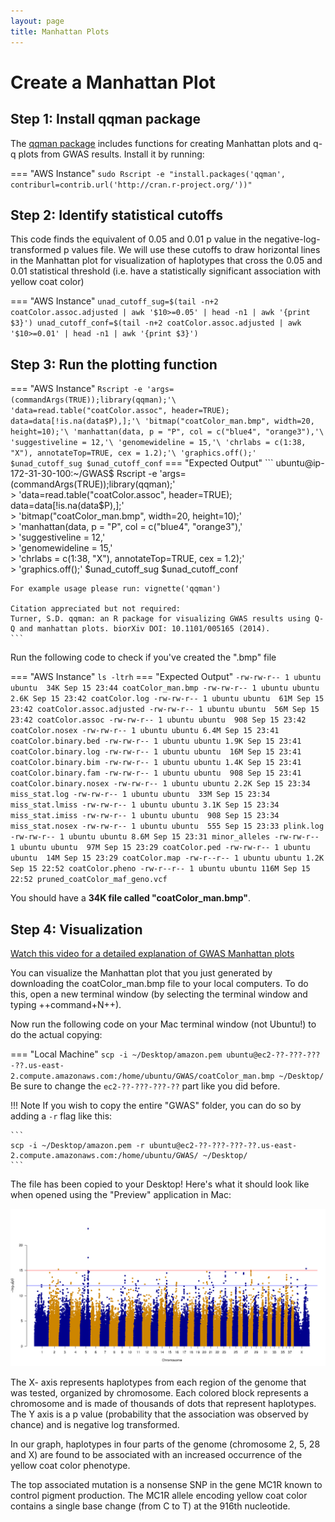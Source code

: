 ```yaml
---
layout: page
title: Manhattan Plots
---
```


Create a Manhattan Plot
=========================

## Step 1: Install qqman package

The [qqman package](https://cran.r-project.org/web/packages/qqman/vignettes/qqman.html) includes functions for creating Manhattan plots and q-q plots from GWAS results. Install it by running:

=== "AWS Instance"
    ```
    sudo Rscript -e "install.packages('qqman', contriburl=contrib.url('http://cran.r-project.org/'))"
    ```

## Step 2: Identify statistical cutoffs

This code finds the equivalent of 0.05 and 0.01 p value in the negative-log-transformed p values file. We will use these cutoffs to draw horizontal lines in the Manhattan plot for visualization of haplotypes that cross the 0.05 and 0.01 statistical threshold (i.e. have a statistically significant association with yellow coat color)

=== "AWS Instance"
    ```
    unad_cutoff_sug=$(tail -n+2 coatColor.assoc.adjusted | awk '$10>=0.05' | head -n1 | awk '{print $3}')
    unad_cutoff_conf=$(tail -n+2 coatColor.assoc.adjusted | awk '$10>=0.01' | head -n1 | awk '{print $3}')
    ```

## Step 3: Run the plotting function

=== "AWS Instance"
    ```
    Rscript -e 'args=(commandArgs(TRUE));library(qqman);'\
    'data=read.table("coatColor.assoc", header=TRUE); data=data[!is.na(data$P),];'\
    'bitmap("coatColor_man.bmp", width=20, height=10);'\
    'manhattan(data, p = "P", col = c("blue4", "orange3"),'\
    'suggestiveline = 12,'\
    'genomewideline = 15,'\
    'chrlabs = c(1:38, "X"), annotateTop=TRUE, cex = 1.2);'\
    'graphics.off();' $unad_cutoff_sug $unad_cutoff_conf
    ```
=== "Expected Output"
    ```
    ubuntu@ip-172-31-30-100:~/GWAS$ Rscript -e 'args=(commandArgs(TRUE));library(qqman);'\
    > 'data=read.table("coatColor.assoc", header=TRUE); data=data[!is.na(data$P),];'\
    > 'bitmap("coatColor_man.bmp", width=20, height=10);'\
    > 'manhattan(data, p = "P", col = c("blue4", "orange3"),'\
    > 'suggestiveline = 12,'\
    > 'genomewideline = 15,'\
    > 'chrlabs = c(1:38, "X"), annotateTop=TRUE, cex = 1.2);'\
    > 'graphics.off();' $unad_cutoff_sug $unad_cutoff_conf

    For example usage please run: vignette('qqman')

    Citation appreciated but not required:
    Turner, S.D. qqman: an R package for visualizing GWAS results using Q-Q and manhattan plots. biorXiv DOI: 10.1101/005165 (2014).
    ```

Run the following code to check if you've created the ".bmp" file

=== "AWS Instance"
    ```
    ls -ltrh
    ```
=== "Expected Output"
    ```
    -rw-rw-r-- 1 ubuntu ubuntu  34K Sep 15 23:44 coatColor_man.bmp
    -rw-rw-r-- 1 ubuntu ubuntu 2.6K Sep 15 23:42 coatColor.log
    -rw-rw-r-- 1 ubuntu ubuntu  61M Sep 15 23:42 coatColor.assoc.adjusted
    -rw-rw-r-- 1 ubuntu ubuntu  56M Sep 15 23:42 coatColor.assoc
    -rw-rw-r-- 1 ubuntu ubuntu  908 Sep 15 23:42 coatColor.nosex
    -rw-rw-r-- 1 ubuntu ubuntu 6.4M Sep 15 23:41 coatColor.binary.bed
    -rw-rw-r-- 1 ubuntu ubuntu 1.9K Sep 15 23:41 coatColor.binary.log
    -rw-rw-r-- 1 ubuntu ubuntu  16M Sep 15 23:41 coatColor.binary.bim
    -rw-rw-r-- 1 ubuntu ubuntu 1.4K Sep 15 23:41 coatColor.binary.fam
    -rw-rw-r-- 1 ubuntu ubuntu  908 Sep 15 23:41 coatColor.binary.nosex
    -rw-rw-r-- 1 ubuntu ubuntu 2.2K Sep 15 23:34 miss_stat.log
    -rw-rw-r-- 1 ubuntu ubuntu  33M Sep 15 23:34 miss_stat.lmiss
    -rw-rw-r-- 1 ubuntu ubuntu 3.1K Sep 15 23:34 miss_stat.imiss
    -rw-rw-r-- 1 ubuntu ubuntu  908 Sep 15 23:34 miss_stat.nosex
    -rw-rw-r-- 1 ubuntu ubuntu  555 Sep 15 23:33 plink.log
    -rw-rw-r-- 1 ubuntu ubuntu 8.6M Sep 15 23:31 minor_alleles
    -rw-rw-r-- 1 ubuntu ubuntu  97M Sep 15 23:29 coatColor.ped
    -rw-rw-r-- 1 ubuntu ubuntu  14M Sep 15 23:29 coatColor.map
    -rw-r--r-- 1 ubuntu ubuntu 1.2K Sep 15 22:52 coatColor.pheno
    -rw-r--r-- 1 ubuntu ubuntu 116M Sep 15 22:52 pruned_coatColor_maf_geno.vcf
    ```

You should have a **34K file called "coatColor_man.bmp"**.


## Step 4: Visualization

[Watch this video for a detailed explanation of GWAS Manhattan plots](https://www.google.com/search?q=how+to+read+a+manhattan+plot&oq=how+to+read+a+manhattan+plot&aqs=chrome..69i57.7911j0j4&sourceid=chrome&ie=UTF-8#kpvalbx=_tXIPX9mmFsmT0PEP64-OkAk26)

You can visualize the Manhattan plot that you just generated by downloading the coatColor_man.bmp file to your local computers. To do this, open a new terminal window (by selecting the terminal window and typing ++command+N++).

Now run the following code on your Mac terminal window (not Ubuntu!) to do the actual copying:

=== "Local Machine"
    ```
    scp -i ~/Desktop/amazon.pem ubuntu@ec2-??-???-???-??.us-east-2.compute.amazonaws.com:/home/ubuntu/GWAS/coatColor_man.bmp ~/Desktop/
    ```
Be sure to change the `ec2-??-???-???-??` part like you did before.

!!! Note
    If you wish to copy the entire "GWAS" folder, you can do so by adding a `-r` flag like this:

    ```
    scp -i ~/Desktop/amazon.pem -r ubuntu@ec2-??-???-???-??.us-east-2.compute.amazonaws.com:/home/ubuntu/GWAS/ ~/Desktop/
    ```


The file has been copied to your Desktop! Here's what it should look like when opened using the "Preview" application in Mac:

![](../../images/General_GWAS_coatColor_man.png)

The X- axis represents haplotypes from each region of the genome that was tested, organized by chromosome. Each colored block represents a chromosome and is made of thousands of dots that represent haplotypes. The Y axis is a p value (probability that the association was observed by chance) and is negative log transformed.

In our graph, haplotypes in four parts of the genome (chromosome 2, 5, 28 and X) are found to be associated with an increased occurrence of the yellow coat color phenotype.

The top associated mutation is a nonsense SNP in the gene MC1R known to control pigment production. The MC1R allele encoding yellow coat color contains a single base change (from C to T) at the 916th nucleotide.
